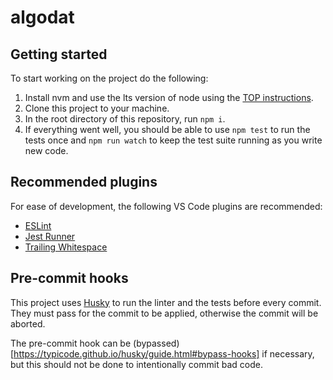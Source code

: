 # algodat

## Getting started
To start working on the project do the following:

1. Install nvm and use the lts version of node using the [TOP instructions](https://www.theodinproject.com/lessons/foundations-installing-node-js).
1. Clone this project to your machine.
1. In the root directory of this repository, run `npm i`.
1. If everything went well, you should be able to use `npm test` to run the tests once and `npm run watch` to keep the test suite running as you write new code.

## Recommended plugins
For ease of development, the following VS Code plugins are recommended:
- [ESLint](https://marketplace.visualstudio.com/items?itemName=dbaeumer.vscode-eslint)
- [Jest Runner](https://marketplace.visualstudio.com/items?itemName=firsttris.vscode-jest-runner)
- [Trailing Whitespace](https://marketplace.visualstudio.com/items?itemName=jkiviluoto.tws)

## Pre-commit hooks
This project uses [Husky](https://typicode.github.io/husky/) to run the linter and the tests before every commit. They must pass for the commit to be applied, otherwise the commit will be aborted.

The pre-commit hook can be (bypassed)[https://typicode.github.io/husky/guide.html#bypass-hooks] if necessary, but this should not be done to intentionally commit bad code.